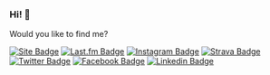 ### Hi! :metal:

Would you like to find me?

[![Site Badge](https://img.shields.io/badge/Site-raulpe7eira.tech-black)](https://raulpe7eira.tech)
[![Last.fm Badge](https://img.shields.io/badge/-Last.fm-d51007?style=flat&logo=Last.fm&logoColor=white&link=https://last.fm/user/raulpereira)](https://last.fm/user/raulpereira)
[![Instagram Badge](https://img.shields.io/badge/-Instagram-f77737?style=flat&logo=Instagram&logoColor=white&link=https://instagram.com/raulpe7eira)](https://instagram.com/raulpe7eira)
[![Strava Badge](https://img.shields.io/badge/-Strava-fc4c02?style=flat&logo=Strava&logoColor=white&link=https://strava.com/athletes/raulpe7eira)](https://strava.com/athletes/raulpe7eira)
[![Twitter Badge](https://img.shields.io/badge/-Twitter-1dA1f2?style=flat&labelColor=1ca0f1&logo=twitter&logoColor=white&link=https://twitter.com/raulpe7eira)](https://twitter.com/raulpe7eira)
[![Facebook Badge](https://img.shields.io/badge/-Facebook-4267b2?style=flat&logo=facebook&logoColor=white&link=https://facebook.com/raulpe7eira)](https://facebook.com/raulpe7eira)
[![Linkedin Badge](https://img.shields.io/badge/-LinkedIn-2867b2?style=flat&logo=Linkedin&logoColor=white&link=https://linkedin.com/in/raulpe7eira)](https://linkedin.com/in/raulpe7eira)

<!--
**raulpe7eira/raulpe7eira** is a ✨ _special_ ✨ repository because its `README.md` (this file) appears on your GitHub profile.

Here are some ideas to get you started:

- 🔭 I’m currently working on ...
- 🌱 I’m currently learning ...
- 👯 I’m looking to collaborate on ...
- 🤔 I’m looking for help with ...
- 💬 Ask me about ...
- 📫 How to reach me: ...
- 😄 Pronouns: ...
- ⚡ Fun fact: ...
-->
